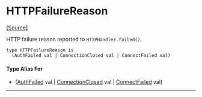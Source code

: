 # HTTPFailureReason
<span class="source-link">[[Source]](src/http/http_handler.md#L46)</span>

HTTP failure reason reported to `HTTPHandler.failed()`.


```pony
type HTTPFailureReason is
  (AuthFailed val | ConnectionClosed val | ConnectFailed val)
```

#### Type Alias For

* ([AuthFailed](http-AuthFailed.md) val | [ConnectionClosed](http-ConnectionClosed.md) val | [ConnectFailed](http-ConnectFailed.md) val)

---

